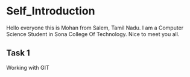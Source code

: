 # Self_Introduction
Hello everyone this is Mohan from Salem, Tamil Nadu. I am a Computer Science Student in Sona College Of Technology.
Nice to meet you all.
## Task 1
Working with GIT
